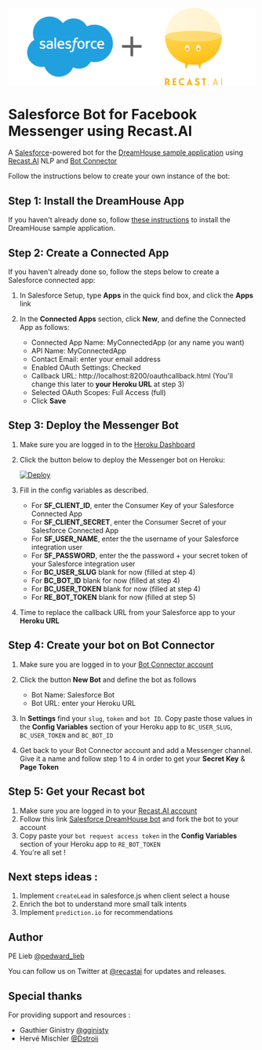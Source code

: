 [logo]: https://github.com/plieb/dreamhouse-bot-messenger/blob/master/assets/SF_RE.png "Salesforce + Recast.AI"
![alt text][logo]

# Salesforce Bot for Facebook Messenger using Recast.AI

A [Salesforce](https://www.salesforce.com)-powered bot for the [DreamHouse sample application](https://developer.salesforce.com/dreamhouse/) using [Recast.AI](https://recast.ai) NLP and [Bot Connector](https://botconnector.recast.ai)

Follow the instructions below to create your own instance of the bot:

## Step 1: Install the DreamHouse App

If you haven't already done so, follow [these instructions](http://dreamhouse-site.herokuapp.com/installation/) to install the DreamHouse sample application.

## Step 2: Create a Connected App

If you haven't already done so, follow the steps below to create a Salesforce connected app:

1. In Salesforce Setup, type **Apps** in the quick find box, and click the **Apps** link

1. In the **Connected Apps** section, click **New**, and define the Connected App as follows:

    - Connected App Name: MyConnectedApp (or any name you want)
    - API Name: MyConnectedApp
    - Contact Email: enter your email address
    - Enabled OAuth Settings: Checked
    - Callback URL: http://localhost:8200/oauthcallback.html (You'll change this later to **your Heroku URL** at step 3)
    - Selected OAuth Scopes: Full Access (full)
    - Click **Save**

## Step 3: Deploy the Messenger Bot

1. Make sure you are logged in to the [Heroku Dashboard](https://dashboard.heroku.com/)
1. Click the button below to deploy the Messenger bot on Heroku:

    [![Deploy](https://www.herokucdn.com/deploy/button.png)](https://heroku.com/deploy)

1. Fill in the config variables as described.

    - For **SF_CLIENT_ID**, enter the Consumer Key of your Salesforce Connected App
    - For **SF_CLIENT_SECRET**, enter the Consumer Secret of your Salesforce Connected App
    - For **SF_USER_NAME**, enter the the username of your Salesforce integration user
    - For **SF_PASSWORD**, enter the the password + your secret token of your Salesforce integration user
    - For **BC_USER_SLUG** blank for now (filled at step 4)
    - For **BC_BOT_ID** blank for now (filled at step 4)
    - For **BC_USER_TOKEN** blank for now (filled at step 4)
    - For **RE_BOT_TOKEN** blank for now (filled at step 5)
    
1. Time to replace the callback URL from your Salesforce app to your **Heroku URL** 


## Step 4: Create your bot on Bot Connector

1. Make sure you are logged in to your [Bot Connector account](https://botconnector.recast.ai/)
1. Click the button **New Bot** and define the bot as follows
 
    - Bot Name: Salesforce Bot
    - Bot URL: enter your Heroku URL
    
1. In **Settings** find your `slug`, `token` and `bot ID`. Copy paste those values in the **Config Variables** section of your Heroku app to `BC_USER_SLUG`, `BC_USER_TOKEN` and `BC_BOT_ID`
1. Get back to your Bot Connector account and add a Messenger channel. Give it a name and follow step 1 to 4 in order to get your **Secret Key** & **Page Token**

## Step 5: Get your Recast bot

1. Make sure you are logged in to your [Recast.AI account](https://recast.ai/)
1. Follow this link [Salesforce DreamHouse bot](https://recast.ai/pe/salesforce-dreamhouse/learn) and fork the bot to your account
1. Copy paste your `bot request access token` in the **Config Variables** section of your Heroku app to `RE_BOT_TOKEN`
1. You're all set !

## Next steps ideas :

1. Implement `createLead` in salesforce.js when client select a house
1. Enrich the bot to understand more small talk intents
1. Implement `prediction.io` for recommendations


## Author

PE Lieb [@pedward_lieb](https://twitter.com/pedward_lieb)

You can follow us on Twitter at [@recastai](https://twitter.com/recastai) for updates and releases.

## Special thanks

For providing support and resources :
- Gauthier Ginistry [@gginisty](https://twitter.com/gginisty)
- Hervé Mischler [@Dstroii](https://twitter.com/Dstroii)
